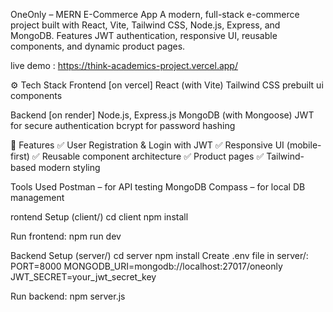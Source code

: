 OneOnly – MERN E-Commerce App
A modern, full-stack e-commerce project built with React, Vite, Tailwind CSS, Node.js, Express, and MongoDB. Features JWT authentication, responsive UI, reusable components, and dynamic product pages.

live demo : https://think-academics-project.vercel.app/

⚙️ Tech Stack
Frontend [on vercel]
React (with Vite)
Tailwind CSS
prebuilt ui components 

Backend [on render]
Node.js, Express.js
MongoDB (with Mongoose)
JWT for secure authentication
bcrypt for password hashing

🔐 Features
✅ User Registration & Login with JWT
✅ Responsive UI (mobile-first)
✅ Reusable component architecture
✅ Product pages
✅ Tailwind-based modern styling

Tools Used
Postman – for API testing
MongoDB Compass – for local DB management


rontend Setup (client/)
cd client
npm install

Run frontend:
npm run dev

Backend Setup (server/)
cd server
npm install
Create .env file in server/:
PORT=8000
MONGODB_URI=mongodb://localhost:27017/oneonly
JWT_SECRET=your_jwt_secret_key

Run backend:
npm server.js


